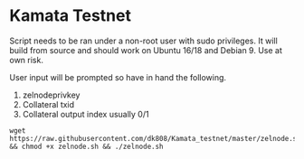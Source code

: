 # Kamata Testnet
Script needs to be ran under a non-root user with sudo privileges. It will build from source and should work on Ubuntu 16/18 and Debian 9. Use at own risk.

User input will be prompted so have in hand the following.
1.  zelnodeprivkey
2.  Collateral txid
3.  Collateral output index usually 0/1

```
wget https://raw.githubusercontent.com/dk808/Kamata_testnet/master/zelnode.sh && chmod +x zelnode.sh && ./zelnode.sh
```
